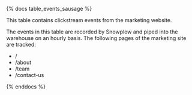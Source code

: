 {% docs table_events_sausage %}

This table contains clickstream events from the marketing website.

The events in this table are recorded by Snowplow and piped into the warehouse on an hourly basis. The following pages of the marketing site are tracked:
 - /
 - /about
 - /team
 - /contact-us

{% enddocs %}

